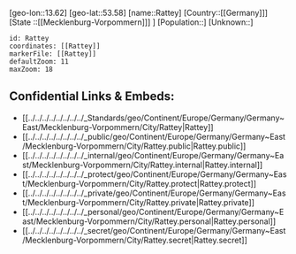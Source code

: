 ﻿---
location: [53.58,13.62]
mapzoom: [7,12] 
mapmarker: city 
type: City
tags:
- geo/City


SpocWebEntityId: 33647
isDeleted: false
confidential: public

---
[geo-lon::13.62]
[geo-lat::53.58]
[name::Rattey]
[Country::[[Germany]]]
[State ::[[Mecklenburg-Vorpommern]]] ]
[Population::]
[Unknown::]


```leaflet
id: Rattey
coordinates: [[Rattey]]
markerFile: [[Rattey]]
defaultZoom: 11 
maxZoom: 18
```


## Confidential Links & Embeds: 
- [[../../../../../../../../_Standards/geo/Continent/Europe/Germany/Germany~East/Mecklenburg-Vorpommern/City/Rattey|Rattey]] 
- [[../../../../../../../../_public/geo/Continent/Europe/Germany/Germany~East/Mecklenburg-Vorpommern/City/Rattey.public|Rattey.public]] 
- [[../../../../../../../../_internal/geo/Continent/Europe/Germany/Germany~East/Mecklenburg-Vorpommern/City/Rattey.internal|Rattey.internal]] 
- [[../../../../../../../../_protect/geo/Continent/Europe/Germany/Germany~East/Mecklenburg-Vorpommern/City/Rattey.protect|Rattey.protect]] 
- [[../../../../../../../../_private/geo/Continent/Europe/Germany/Germany~East/Mecklenburg-Vorpommern/City/Rattey.private|Rattey.private]] 
- [[../../../../../../../../_personal/geo/Continent/Europe/Germany/Germany~East/Mecklenburg-Vorpommern/City/Rattey.personal|Rattey.personal]] 
- [[../../../../../../../../_secret/geo/Continent/Europe/Germany/Germany~East/Mecklenburg-Vorpommern/City/Rattey.secret|Rattey.secret]] 
